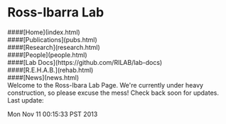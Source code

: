 # Ross-Ibarra Lab

<div id="sidebar">
####[Home](index.html)<br>
####[Publications](pubs.html)<br> 
####[Research](research.html)<br>
####[People](people.html)<br>
####[Lab Docs](https://github.com/RILAB/lab-docs)<br>
####[R.E.H.A.B.](rehab.html)<br>
####[News](news.html)<br>
</div>

<div id="body"> Welcome to the Ross-Ibara Lab Page. We're currently under heavy construction, so please excuse the mess! Check back soon for updates. Last update:
</div>

Mon Nov 11 00:15:33 PST 2013
